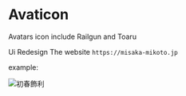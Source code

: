 # Avaticon 
Avatars icon include Railgun and Toaru

Ui Redesign
The website
```https://misaka-mikoto.jp```

example:

![初春飾利](https://user-images.githubusercontent.com/100492794/193594704-755fee81-94ab-45d9-87df-84f89238f45d.png)
